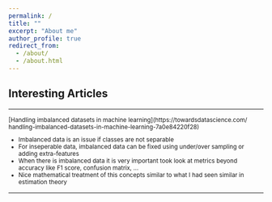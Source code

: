```yaml
---
permalink: /
title: ""
excerpt: "About me"
author_profile: true
redirect_from: 
  - /about/
  - /about.html
---
```


## Interesting Articles

***

<sub>
[Handling imbalanced datasets in machine learning](https://towardsdatascience.com/
handling-imbalanced-datasets-in-machine-learning-7a0e84220f28)

- Imbalanced data is an issue if classes are not separable
- For inseperable data, imbalanced data can be fixed using under/over sampling or adding extra-features
- When there is imbalanced data it is very important took look at metrics beyond accuracy like F1 score, confusion matrix, ...
- Nice mathematical treatment of this concepts similar to what I had seen similar in estimation theory
</sub>

***
